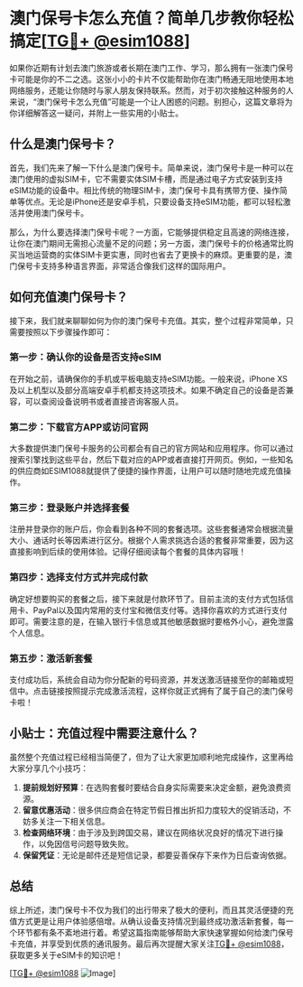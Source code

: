 # 澳门保号卡怎么充值？简单几步教你轻松搞定[[TG💪+ @esim1088](https://t.me/s/esim1088)]

如果你近期有计划去澳门旅游或者长期在澳门工作、学习，那么拥有一张澳门保号卡可能是你的不二之选。这张小小的卡片不仅能帮助你在澳门畅通无阻地使用本地网络服务，还能让你随时与家人朋友保持联系。然而，对于初次接触这种服务的人来说，“澳门保号卡怎么充值”可能是一个让人困惑的问题。别担心，这篇文章将为你详细解答这一疑问，并附上一些实用的小贴士。

## 什么是澳门保号卡？

首先，我们先来了解一下什么是澳门保号卡。简单来说，澳门保号卡是一种可以在澳门使用的虚拟SIM卡，它不需要实体SIM卡槽，而是通过电子方式安装到支持eSIM功能的设备中。相比传统的物理SIM卡，澳门保号卡具有携带方便、操作简单等优点。无论是iPhone还是安卓手机，只要设备支持eSIM功能，都可以轻松激活并使用澳门保号卡。

那么，为什么要选择澳门保号卡呢？一方面，它能够提供稳定且高速的网络连接，让你在澳门期间无需担心流量不足的问题；另一方面，澳门保号卡的价格通常比购买当地运营商的实体SIM卡更实惠，同时也省去了更换卡的麻烦。更重要的是，澳门保号卡支持多种语言界面，非常适合像我们这样的国际用户。

## 如何充值澳门保号卡？

接下来，我们就来聊聊如何为你的澳门保号卡充值。其实，整个过程非常简单，只需要按照以下步骤操作即可：

### 第一步：确认你的设备是否支持eSIM

在开始之前，请确保你的手机或平板电脑支持eSIM功能。一般来说，iPhone XS及以上机型以及部分高端安卓手机都支持这项技术。如果不确定自己的设备是否兼容，可以查阅设备说明书或者直接咨询客服人员。

### 第二步：下载官方APP或访问官网

大多数提供澳门保号卡服务的公司都会有自己的官方网站和应用程序。你可以通过搜索引擎找到这些平台，然后下载对应的APP或者直接打开网页。例如，一些知名的供应商如ESIM1088就提供了便捷的操作界面，让用户可以随时随地完成充值操作。

### 第三步：登录账户并选择套餐

注册并登录你的账户后，你会看到各种不同的套餐选项。这些套餐通常会根据流量大小、通话时长等因素进行区分。根据个人需求挑选合适的套餐非常重要，因为这直接影响到后续的使用体验。记得仔细阅读每个套餐的具体内容哦！

### 第四步：选择支付方式并完成付款

确定好想要购买的套餐之后，接下来就是付款环节了。目前主流的支付方式包括信用卡、PayPal以及国内常用的支付宝和微信支付等。选择你喜欢的方式进行支付即可。需要注意的是，在输入银行卡信息或其他敏感数据时要格外小心，避免泄露个人信息。

### 第五步：激活新套餐

支付成功后，系统会自动为你分配新的号码资源，并发送激活链接至你的邮箱或短信中。点击链接按照提示完成激活流程，这样你就正式拥有了属于自己的澳门保号卡啦！

## 小贴士：充值过程中需要注意什么？

虽然整个充值过程已经相当简便了，但为了让大家更加顺利地完成操作，这里再给大家分享几个小技巧：

1. **提前规划好预算**：在选购套餐时要结合自身实际需要来决定金额，避免浪费资源。
2. **留意优惠活动**：很多供应商会在特定节假日推出折扣力度较大的促销活动，不妨多关注一下相关信息。
3. **检查网络环境**：由于涉及到跨国交易，建议在网络状况良好的情况下进行操作，以免因信号问题导致失败。
4. **保留凭证**：无论是邮件还是短信记录，都要妥善保存下来作为日后查询依据。

## 总结

综上所述，澳门保号卡不仅为我们的出行带来了极大的便利，而且其灵活便捷的充值方式更是让用户体验感倍增。从确认设备支持情况到最终成功激活新套餐，每一个环节都有条不紊地进行着。希望这篇指南能够帮助大家快速掌握如何给澳门保号卡充值，并享受到优质的通讯服务。最后再次提醒大家关注[TG💪+ @esim1088](https://t.me/s/esim1088)，获取更多关于eSIM卡的知识吧！

[[TG💪+ @esim1088](https://t.me/s/esim1088) ![Image](https://i.postimg.cc/4NQfJmqS/Snipaste-2025-05-13-00-14-12.png)]